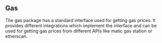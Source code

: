 ## Gas

The gas package has a standard interface used for getting gas prices. It provides different integrations which implement the interface and can be used for getting gas prices from different APIs like matic gas station or etherscan.
